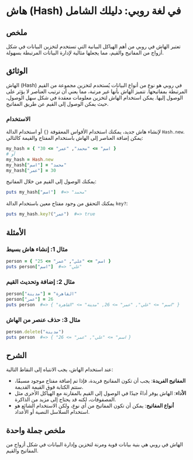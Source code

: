 <!--
Meta Description: # هاش (Hash) في لغة روبي: دليلك الشامل ## ملخص تعتبر الهاش في روبي من أهم الهياكل البيانية التي تستخدم لتخزين البيانات في شكل أزواج من المفاتيح والقيم...
Meta Keywords: الهاش, المفاتيح, اسم, عمر, person
-->

# هاش (Hash) في لغة روبي: دليلك الشامل

## ملخص
تعتبر الهاش في روبي من أهم الهياكل البيانية التي تستخدم لتخزين البيانات في شكل أزواج من المفاتيح والقيم، مما يجعلها مثالية لإدارة البيانات المرتبطة بسهولة.

## الوثائق
الهاش (Hash) في روبي هو نوع من أنواع البيانات يُستخدم لتخزين مجموعة من القيم المرتبطة بمفاتيحها. تتميز الهاش بأنها غير مرتبة، مما يعني أن ترتيب العناصر لا يؤثر على الوصول إليها. يمكن استخدام الهاش لتخزين معلومات معقدة في شكل سهل الوصول، حيث يمكن الوصول إلى القيم عن طريق المفاتيح.

### الاستخدام
لإنشاء هاش جديد، يمكنك استخدام الأقواس المعقوفة `{}` أو استخدام الدالة `Hash.new`. يمكن إضافة العناصر إلى الهاش باستخدام المفتاح والقيمة كالتالي:

```ruby
my_hash = { "اسم" => "محمد", "عمر" => 30 }
# أو
my_hash = Hash.new
my_hash["اسم"] = "محمد"
my_hash["عمر"] = 30
```

يمكنك الوصول إلى القيم من خلال المفاتيح:

```ruby
puts my_hash["اسم"]  #=> "محمد"
```

يمكنك التحقق من وجود مفتاح معين باستخدام الدالة `key?`:

```ruby
puts my_hash.key?("عمر")  #=> true
```

## الأمثلة
### مثال 1: إنشاء هاش بسيط
```ruby
person = { "اسم" => "علي", "عمر" => 25 }
puts person["اسم"]  #=> "علي"
```

### مثال 2: إضافة وتحديث القيم
```ruby
person["مدينة"] = "القاهرة"
person["عمر"] = 26
puts person  #=> { "اسم" => "علي", "عمر" => 26, "مدينة" => "القاهرة" }
```

### مثال 3: حذف عنصر من الهاش
```ruby
person.delete("مدينة")
puts person  #=> { "اسم" => "علي", "عمر" => 26 }
```

## الشرح
عند استخدام الهاش، يجب الانتباه إلى النقاط التالية:
- **المفاتيح الفريدة**: يجب أن تكون المفاتيح فريدة، فإذا تم إضافة مفتاح موجود مسبقًا، ستتم الكتابة فوق القيمة القديمة.
- **الأداء**: الهاش يوفر أداءً جيدًا في الوصول إلى القيم بالمقارنة مع الهياكل الأخرى مثل المصفوفات، لكنه قد يحتاج إلى مزيد من الذاكرة.
- **أنواع المفاتيح**: يمكن أن تكون المفاتيح من أي نوع، ولكن الاستخدام الشائع هو استخدام السلاسل النصية أو الأعداد.

## ملخص جملة واحدة
الهاش في روبي هي بنية بيانات قوية ومرنة لتخزين وإدارة البيانات في شكل أزواج من المفاتيح والقيم.